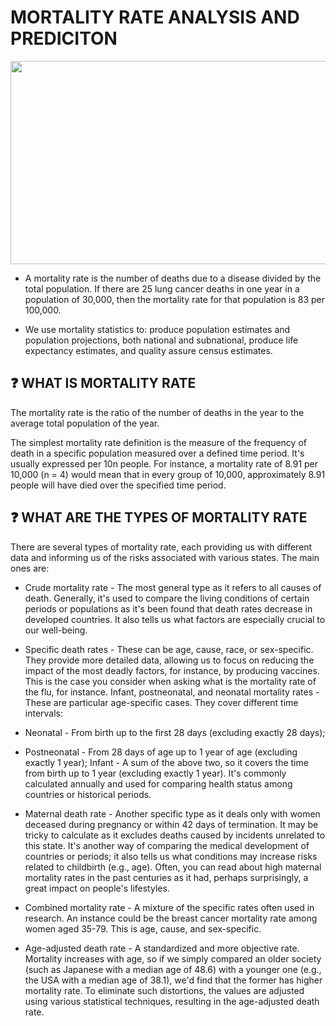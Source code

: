 # **MORTALITY RATE ANALYSIS AND PREDICITON**

<p align="center">
  <img width="600" height="325" src="https://zephyrnet.com/wp-content/uploads/2020/06/medtech-assessor-elektra-labs-is-offering-free-evaluations-of-covid-19-biosensors-to-doctors.gif">
</p>

* A mortality rate is the number of deaths due to a disease divided by the total population. If there are 25 lung cancer deaths in one year in a population of 30,000, then the mortality rate for that population is 83 per 100,000.

* We use mortality statistics to: produce population estimates and population projections, both national and subnational, produce life expectancy estimates, and quality assure census estimates.


## ❓ **WHAT IS MORTALITY RATE**

The mortality rate is the ratio of the number of deaths in the year to the average total population of the year.

The simplest mortality rate definition is the measure of the frequency of death in a specific population measured over a defined time period. 
It's usually expressed per 10n people. 
For instance, a mortality rate of 8.91 per 10,000 (n = 4) would mean that in every group of 10,000, approximately 8.91 people will have died over the specified time period.


## ❓ **WHAT ARE THE TYPES OF MORTALITY RATE**
There are several types of mortality rate, each providing us with different data and informing us of the risks associated with various states. The main ones are:

* Crude mortality rate - The most general type as it refers to all causes of death. Generally, it's used to compare the living conditions of certain periods or populations as it's been found that death rates decrease in developed countries. It also tells us what factors are especially crucial to our well-being.

* Specific death rates - These can be age, cause, race, or sex-specific. They provide more detailed data, allowing us to focus on reducing the impact of the most deadly factors, for instance, by producing vaccines. This is the case you consider when asking what is the mortality rate of the flu, for instance.
Infant, postneonatal, and neonatal mortality rates - These are particular age-specific cases. They cover different time intervals:

* Neonatal - From birth up to the first 28 days (excluding exactly 28 days);

* Postneonatal - From 28 days of age up to 1 year of age (excluding exactly 1 year);
Infant - A sum of the above two, so it covers the time from birth up to 1 year (excluding exactly 1 year).
It's commonly calculated annually and used for comparing health status among countries or historical periods.

* Maternal death rate - Another specific type as it deals only with women deceased during pregnancy or within 42 days of termination. It may be tricky to calculate as it excludes deaths caused by incidents unrelated to this state. It's another way of comparing the medical development of countries or periods; it also tells us what conditions may increase risks related to childbirth (e.g., age). Often, you can read about high maternal mortality rates in the past centuries as it had, perhaps surprisingly, a great impact on people's lifestyles.

* Combined mortality rate - A mixture of the specific rates often used in research. An instance could be the breast cancer mortality rate among women aged 35-79. This is age, cause, and sex-specific.

* Age-adjusted death rate - A standardized and more objective rate. Mortality increases with age, so if we simply compared an older society (such as Japanese with a median age of 48.6) with a younger one (e.g., the USA with a median age of 38.1), we'd find that the former has higher mortality rate. To eliminate such distortions, the values are adjusted using various statistical techniques, resulting in the age-adjusted death rate.

